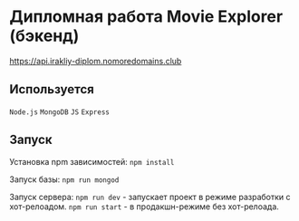 # Дипломная работа Movie Explorer (бэкенд)

https://api.irakliy-diplom.nomoredomains.club

## Используется

`Node.js`
`MongoDB`
`JS`
`Express`

## Запуск
Установка npm зависимостей:
`npm install`

Запуск базы:
`npm run mongod`

Запуск сервера:
`npm run dev` - запускает проект в режиме разработки с хот-релоадом.
`npm run start` - в продакшн-режиме без хот-релоада.
